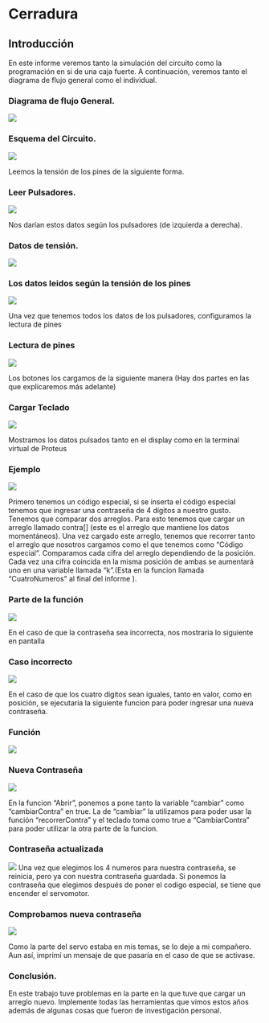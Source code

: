 # Cerradura

## Introducción
En este informe veremos tanto la simulación del circuito como la programación en si de una caja fuerte. A continuación, veremos tanto el diagrama de flujo general como el individual.

### Diagrama de flujo General.
![](Images/1.jpg)

### Esquema del Circuito.
![](Images/3.jpg)

Leemos la tensión de los pines de la siguiente forma.
### Leer Pulsadores.
![](Images/4.jpg)

Nos darían estos datos según los pulsadores (de izquierda a derecha).
### Datos de tensión.
![](Images/5.jpg)

### Los datos leidos según la tensión de los pines
![](Images/6.jpg)

Una vez que tenemos todos los datos de los pulsadores, configuramos la lectura de pines

### Lectura de pines
![](Images/7.jpg)

Los botones los cargamos de la siguiente manera (Hay dos partes en las que explicaremos más adelante)

### Cargar Teclado
![](Images/8.jpg)

Mostramos los datos pulsados tanto en el display como en la terminal virtual de Proteus
### Ejemplo
![](Images/9.jpg)

Primero tenemos un código especial, si se inserta el código especial tenemos que ingresar una contraseña de 4 dígitos a nuestro gusto.
Tenemos que comparar dos arreglos. Para esto tenemos que cargar un arreglo llamado contra[] (este es el arreglo que mantiene los datos momentáneos). Una vez cargado este arreglo, tenemos que recorrer tanto el arreglo que nosotros cargamos como el que tenemos como “Código especial”.
Comparamos cada cifra del arreglo dependiendo de la posición. Cada vez una cifra coincida en la misma posición de ambas se aumentará uno en una variable llamada “k”.(Esta en la funcion llamada “CuatroNumeros” al final del informe ).

### Parte de la función
![](Images/10.jpg)

En el caso de que la contraseña sea incorrecta, nos mostraria lo siguiente en pantalla
### Caso incorrecto

![](Images/11.jpg)

En el caso de que los cuatro digitos sean iguales, tanto en valor, como en posición, se ejecutaria la siguiente funcion para poder ingresar una nueva contraseña.

### Función
![](Images/13.jpg)

### Nueva Contraseña
![](Images/12.jpg)

En la funcion “Abrir”, ponemos a pone tanto la variable “cambiar” como “cambiarContra” en true. 
La de “cambiar” la utilizamos para poder usar la función “recorrerContra” y el teclado toma como true a “CambiarContra” para poder utilizar la otra parte de la funcion.

### Contraseña actualizada 
![](Images/14.jpg)
Una vez que elegimos los 4 numeros para nuestra contraseña, se reinicia, pero ya con nuestra contraseña guardada. Si ponemos la contraseña que elegimos después de poner el codigo especial, se tiene que encender el servomotor.

### Comprobamos nueva contraseña
![](Images/15.jpg)

Como la parte del servo estaba en mis temas, se lo deje a mi compañero. Aun así, imprimí un mensaje de que pasaría en el caso de que se activase.
### Conclusión.
En este trabajo tuve problemas en la parte en la que tuve que cargar un arreglo nuevo. Implemente todas las herramientas que vimos estos años además de algunas cosas que fueron de investigación personal.

